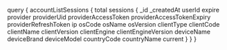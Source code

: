 query {
    accountListSessions {
        total
        sessions {
            _id
            _createdAt
            userId
            expire
            provider
            providerUid
            providerAccessToken
            providerAccessTokenExpiry
            providerRefreshToken
            ip
            osCode
            osName
            osVersion
            clientType
            clientCode
            clientName
            clientVersion
            clientEngine
            clientEngineVersion
            deviceName
            deviceBrand
            deviceModel
            countryCode
            countryName
            current
        }
    }
}
